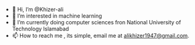 - 👋 Hi, I’m @Khizer-ali
- 👀 I’m interested in machine learning
- 🌱 I’m currently doing computer sciences fron National University of Technology Islamabad
- 📫 How to reach me , its simple, email me at alikhizer1947@gmail.com.

<!---
Khizer-ali/Khizer-ali is a ✨ special ✨ repository because its `README.md` (this file) appears on your GitHub profile.
You can click the Preview link to take a look at your changes.
--->

